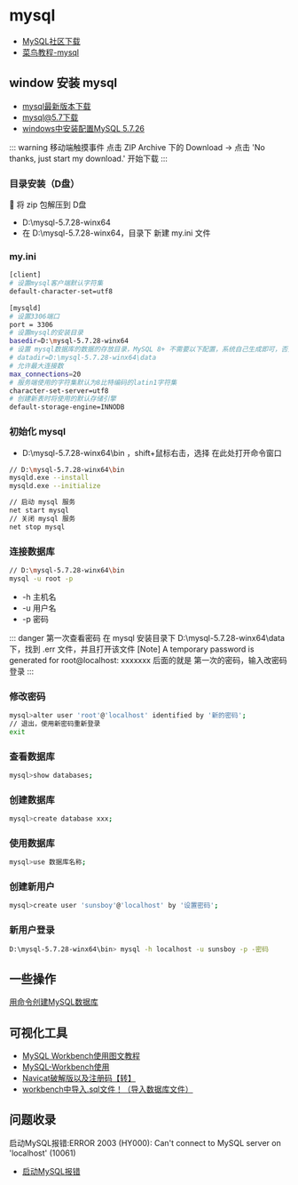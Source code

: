 # mysql

- [MySQL社区下载](https://dev.mysql.com/downloads/)
- [菜鸟教程-mysql](https://www.runoob.com/mysql/mysql-install.html)

## window 安装 mysql
- [mysql最新版本下载](https://dev.mysql.com/downloads/mysql/)
- [mysql@5.7下载](https://dev.mysql.com/downloads/mysql/5.7.html)
- [windows中安装配置MySQL 5.7.26](https://blog.csdn.net/syc000666/article/details/94484959)

::: warning 移动端触摸事件
点击 ZIP Archive 下的  Download -> 点击 'No thanks, just start my download.' 开始下载
:::


### 目录安装（D盘）
:star2: 将 zip 包解压到 D盘
- D:\mysql-5.7.28-winx64
- 在 D:\mysql-5.7.28-winx64，目录下 新建 my.ini 文件

### my.ini
``` bash
[client]
# 设置mysql客户端默认字符集
default-character-set=utf8
 
[mysqld]
# 设置3306端口
port = 3306
# 设置mysql的安装目录
basedir=D:\mysql-5.7.28-winx64
# 设置 mysql数据库的数据的存放目录，MySQL 8+ 不需要以下配置，系统自己生成即可，否则有可能报错
# datadir=D:\mysql-5.7.28-winx64\data
# 允许最大连接数
max_connections=20
# 服务端使用的字符集默认为8比特编码的latin1字符集
character-set-server=utf8
# 创建新表时将使用的默认存储引擎
default-storage-engine=INNODB
```

### 初始化 mysql
- D:\mysql-5.7.28-winx64\bin ，shift+鼠标右击，选择 在此处打开命令窗口

``` bash
// D:\mysql-5.7.28-winx64\bin
mysqld.exe --install
mysqld.exe --initialize

// 启动 mysql 服务
net start mysql
// 关闭 mysql 服务
net stop mysql
```

### 连接数据库
``` bash
// D:\mysql-5.7.28-winx64\bin
mysql -u root -p
```
- -h 主机名
- -u 用户名
- -p 密码

::: danger 第一次查看密码
在 mysql 安装目录下 D:\mysql-5.7.28-winx64\data 下，找到 .err 文件，并且打开该文件
[Note] A temporary password is generated for root@localhost: xxxxxxx
后面的就是 第一次的密码，输入改密码登录
:::

### 修改密码
``` bash
mysql>alter user 'root'@'localhost' identified by '新的密码';
// 退出，使用新密码重新登录
exit
```

### 查看数据库
``` bash
mysql>show databases;
```

### 创建数据库
``` bash
mysql>create database xxx;
```

### 使用数据库
``` bash
mysql>use 数据库名称;
```

### 创建新用户
``` bash
mysql>create user 'sunsboy'@'localhost' by '设置密码';
```

### 新用户登录
``` bash
D:\mysql-5.7.28-winx64\bin> mysql -h localhost -u sunsboy -p -密码
```

## 一些操作
[用命令创建MySQL数据库](https://www.cnblogs.com/jiangxiaobo/p/7089345.html)

## 可视化工具
- [MySQL Workbench使用图文教程](https://www.jianshu.com/p/c3dcd4d9ce69)
- [MySQL-Workbench使用](https://www.jianshu.com/p/bba859635ae4)
- [Navicat破解版以及注册码【转】](https://www.jianshu.com/p/2289694af171)
- [workbench中导入.sql文件！（导入数据库文件）](https://www.cnblogs.com/jpfss/p/10892639.html)

## 问题收录
启动MySQL报错:ERROR 2003 (HY000): Can't connect to MySQL server on 'localhost' (10061)
- [启动MySQL报错](https://blog.csdn.net/BigData_Mining/article/details/88344513)
		  









